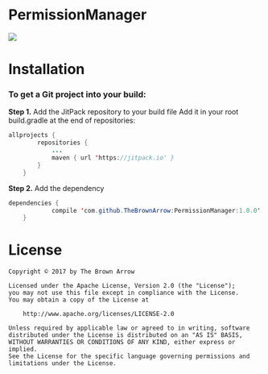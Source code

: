 # PermissionManager

[![](https://jitpack.io/v/TheBrownArrow/PermissionManager.svg)](https://jitpack.io/#TheBrownArrow/PermissionManager)


# Installation

### To get a Git project into your build:

**Step 1.** Add the JitPack repository to your build file
Add it in your root build.gradle at the end of repositories:
```java
allprojects {
		repositories {
			...
			maven { url 'https://jitpack.io' }
		}
	}
```
**Step 2.** Add the dependency
```java
dependencies {
	        compile 'com.github.TheBrownArrow:PermissionManager:1.0.0'
	}
```


# License

```
Copyright © 2017 by The Brown Arrow

Licensed under the Apache License, Version 2.0 (the "License");
you may not use this file except in compliance with the License.
You may obtain a copy of the License at

    http://www.apache.org/licenses/LICENSE-2.0

Unless required by applicable law or agreed to in writing, software
distributed under the License is distributed on an "AS IS" BASIS,
WITHOUT WARRANTIES OR CONDITIONS OF ANY KIND, either express or implied.
See the License for the specific language governing permissions and
limitations under the License.
```
